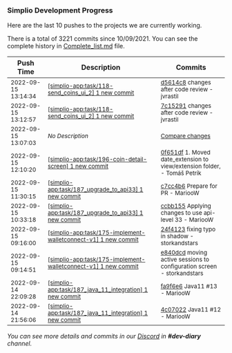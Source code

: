 
### Simplio Development Progress

Here are the last 10 pushes to the projects we are currently working.

There is a total of 3221 commits since 10/09/2021. You can see the complete history in
 [Complete_list.md](Complete_list.md) file.

| Push Time | Description | Commits |
| --- | --- | --- |
| <sub>2022-09-15 13:14:34</sub> | <sub>[[simplio-app:task/118\-send\_coins\_ui\_2] 1 new commit](https://github.com/SimplioOfficial/simplio-app/commit/d5614c811e675bf216713bdb2b755fb2621bd83e)</sub> | <sub>[d5614c8](https://github.com/SimplioOfficial/simplio-app/commit/d5614c811e675bf216713bdb2b755fb2621bd83e) changes after code review - jvrastil</sub> |
| <sub>2022-09-15 13:12:57</sub> | <sub>[[simplio-app:task/118\-send\_coins\_ui\_2] 1 new commit](https://github.com/SimplioOfficial/simplio-app/commit/7c15291fbfce4686fead9b01eba5ea7753fb7002)</sub> | <sub>[7c15291](https://github.com/SimplioOfficial/simplio-app/commit/7c15291fbfce4686fead9b01eba5ea7753fb7002) changes after code review - jvrastil</sub> |
| <sub>2022-09-15 13:07:03</sub> | <sub>_No Description_</sub> | <sub>[Compare changes](https://github.com/SimplioOfficial/simplio-app/compare/e9ec8afd2ac0...e7d5a657bcb5)</sub> |
| <sub>2022-09-15 12:10:20</sub> | <sub>[[simplio-app:task/196\-coin\-detail\-screen] 1 new commit](https://github.com/SimplioOfficial/simplio-app/commit/0f651df759854936fe060be54713d3c5d9271359)</sub> | <sub>[0f651df](https://github.com/SimplioOfficial/simplio-app/commit/0f651df759854936fe060be54713d3c5d9271359) 1. Moved date_extension to view/extension folder, - Tomáš Petrík</sub> |
| <sub>2022-09-15 11:30:15</sub> | <sub>[[simplio-app:task/187\_upgrade\_to\_api33] 1 new commit](https://github.com/SimplioOfficial/simplio-app/commit/c7cc4b616550a28d8bb71fad49152196bd5394d3)</sub> | <sub>[c7cc4b6](https://github.com/SimplioOfficial/simplio-app/commit/c7cc4b616550a28d8bb71fad49152196bd5394d3) Prepare for PR - MariooW</sub> |
| <sub>2022-09-15 10:33:18</sub> | <sub>[[simplio-app:task/187\_upgrade\_to\_api33] 1 new commit](https://github.com/SimplioOfficial/simplio-app/commit/ccbb155b1f22bb8c542ab09df26fe527804f053d)</sub> | <sub>[ccbb155](https://github.com/SimplioOfficial/simplio-app/commit/ccbb155b1f22bb8c542ab09df26fe527804f053d) Applying changes to use api-level 33 - MariooW</sub> |
| <sub>2022-09-15 09:16:00</sub> | <sub>[[simplio-app:task/175\-implement\-walletconnect\-v1] 1 new commit](https://github.com/SimplioOfficial/simplio-app/commit/24f4123dfd7f540faab4059b0a4dc501748ecf8a)</sub> | <sub>[24f4123](https://github.com/SimplioOfficial/simplio-app/commit/24f4123dfd7f540faab4059b0a4dc501748ecf8a) fixing typo in shadow - storkandstars</sub> |
| <sub>2022-09-15 09:14:51</sub> | <sub>[[simplio-app:task/175\-implement\-walletconnect\-v1] 1 new commit](https://github.com/SimplioOfficial/simplio-app/commit/e840dcdf9ad778fb2caa1951f918d0aac4011c52)</sub> | <sub>[e840dcd](https://github.com/SimplioOfficial/simplio-app/commit/e840dcdf9ad778fb2caa1951f918d0aac4011c52) moving active sessions to configuration screen - storkandstars</sub> |
| <sub>2022-09-14 22:09:28</sub> | <sub>[[simplio-app:task/187\_java\_11\_integration] 1 new commit](https://github.com/SimplioOfficial/simplio-app/commit/fa9f6e6930c0776d6d56bacec9abc48c3a536b40)</sub> | <sub>[fa9f6e6](https://github.com/SimplioOfficial/simplio-app/commit/fa9f6e6930c0776d6d56bacec9abc48c3a536b40) Java11 #13 - MariooW</sub> |
| <sub>2022-09-14 21:56:06</sub> | <sub>[[simplio-app:task/187\_java\_11\_integration] 1 new commit](https://github.com/SimplioOfficial/simplio-app/commit/4c07022fe98d3fd6f203af57b478dc618f1db731)</sub> | <sub>[4c07022](https://github.com/SimplioOfficial/simplio-app/commit/4c07022fe98d3fd6f203af57b478dc618f1db731) Java11 #12 - MariooW</sub> |

_You can see more details and commits in our [Discord](https://discord.gg/aKhjuwZmdP) in **#dev-diary** channel._

